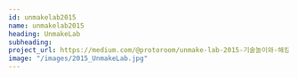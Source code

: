 ```yaml
---
id: unmakelab2015
name: unmakelab2015
heading: UnmakeLab
subheading: 
project_url: https://medium.com/@protoroom/unmake-lab-2015-기술놀이와-해킹-30021b46625e
image: "/images/2015_UnmakeLab.jpg"
---
```

